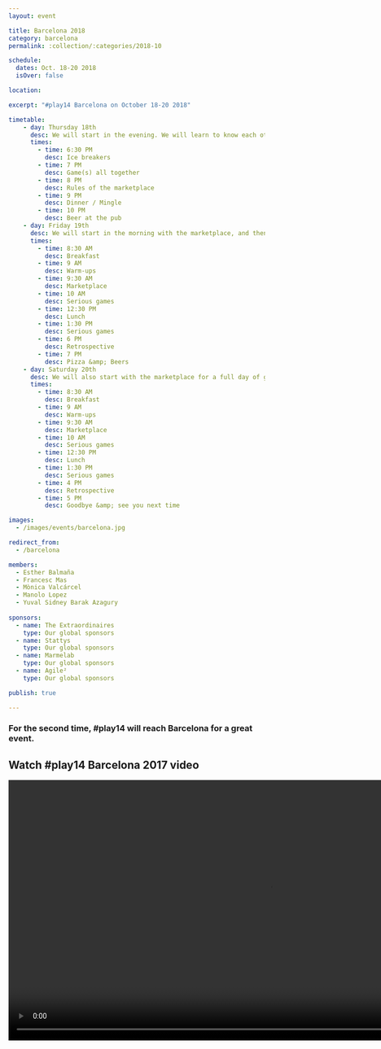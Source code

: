 ```yaml
---
layout: event

title: Barcelona 2018
category: barcelona
permalink: :collection/:categories/2018-10

schedule:
  dates: Oct. 18-20 2018
  isOver: false

location:

excerpt: "#play14 Barcelona on October 18-20 2018"

timetable:
    - day: Thursday 18th
      desc: We will start in the evening. We will learn to know each other and share a nice dinner all together.
      times:
        - time: 6:30 PM
          desc: Ice breakers
        - time: 7 PM
          desc: Game(s) all together
        - time: 8 PM
          desc: Rules of the marketplace
        - time: 9 PM
          desc: Dinner / Mingle
        - time: 10 PM
          desc: Beer at the pub
    - day: Friday 19th
      desc: We will start in the morning with the marketplace, and then we will play games all day long.
      times:
        - time: 8:30 AM
          desc: Breakfast
        - time: 9 AM
          desc: Warm-ups
        - time: 9:30 AM
          desc: Marketplace
        - time: 10 AM
          desc: Serious games
        - time: 12:30 PM
          desc: Lunch
        - time: 1:30 PM
          desc: Serious games
        - time: 6 PM
          desc: Retrospective
        - time: 7 PM
          desc: Pizza &amp; Beers
    - day: Saturday 20th
      desc: We will also start with the marketplace for a full day of games. Whoever needs to catch a plane can leave earlier.
      times:
        - time: 8:30 AM
          desc: Breakfast
        - time: 9 AM
          desc: Warm-ups
        - time: 9:30 AM
          desc: Marketplace
        - time: 10 AM
          desc: Serious games
        - time: 12:30 PM
          desc: Lunch
        - time: 1:30 PM
          desc: Serious games
        - time: 4 PM
          desc: Retrospective
        - time: 5 PM
          desc: Goodbye &amp; see you next time

images:
  - /images/events/barcelona.jpg

redirect_from:
  - /barcelona

members:
  - Esther Balmaña
  - Francesc Mas
  - Mònica Valcárcel
  - Manolo Lopez
  - Yuval Sidney Barak Azagury
  
sponsors:
  - name: The Extraordinaires
    type: Our global sponsors
  - name: Stattys
    type: Our global sponsors
  - name: Marmelab
    type: Our global sponsors
  - name: Agile²
    type: Our global sponsors

publish: true

---
```


### For the second time, **#play14** will reach Barcelona for a great event.

## Watch #play14 Barcelona 2017 video

<video width="1024" controls>
  <source src="/images/events/barcelona/1479932728445-v0ch3x.mp4" type="video/mp4">
Your browser does not support the video tag.
</video>



